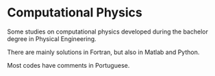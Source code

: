 # Computational Physics
Some studies on computational physics developed during the bachelor degree in Physical Engineering.

There are mainly solutions in Fortran, but also in Matlab and Python.

Most codes have comments in Portuguese.

